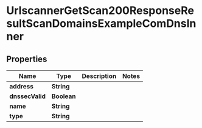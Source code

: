 

# UrlscannerGetScan200ResponseResultScanDomainsExampleComDnsInner


## Properties

| Name | Type | Description | Notes |
|------------ | ------------- | ------------- | -------------|
|**address** | **String** |  |  |
|**dnssecValid** | **Boolean** |  |  |
|**name** | **String** |  |  |
|**type** | **String** |  |  |



